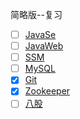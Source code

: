 简略版--复习

- [ ] [JavaSe](https://github.com/Lxh04319/Mind/blob/master/1-JavaSe.km)
- [ ] [JavaWeb](https://github.com/Lxh04319/Mind/blob/master/2-JavaWeb.km)
- [ ] [SSM](https://github.com/Lxh04319/Mind/blob/master/3-SSM.km)
- [ ] [MySQL](https://github.com/Lxh04319/Mind/blob/master/4-MySQL.km)
- [x] [Git](https://github.com/Lxh04319/Mind/blob/master/8-Git.km)
- [x] [Zookeeper](https://github.com/Lxh04319/Mind/blob/master/12-Zookeeper.km)
- [ ] [八股](https://github.com/Lxh04319/Mind/blob/master/八股.km)
